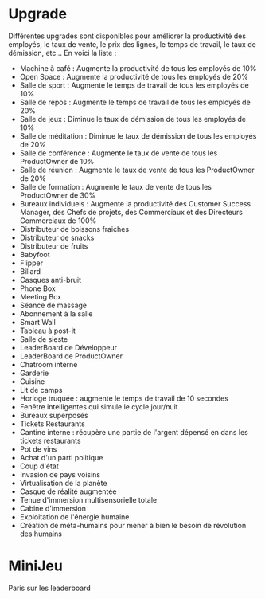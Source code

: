# Upgrade

Différentes upgrades sont disponibles pour améliorer la productivité des employés, le taux de vente, le prix des lignes, le temps de travail, le taux de démission, etc...
En voici la liste :

- Machine à café : Augmente la productivité de tous les employés de 10%
- Open Space : Augmente la productivité de tous les employés de 20%
- Salle de sport : Augmente le temps de travail de tous les employés de 10%
- Salle de repos : Augmente le temps de travail de tous les employés de 20%
- Salle de jeux : Diminue le taux de démission de tous les employés de 10%
- Salle de méditation : Diminue le taux de démission de tous les employés de 20%
- Salle de conférence : Augmente le taux de vente de tous les ProductOwner de 10%
- Salle de réunion : Augmente le taux de vente de tous les ProductOwner de 20%
- Salle de formation : Augmente le taux de vente de tous les ProductOwner de 30%
- Bureaux individuels : Augmente la productivité des Customer Success Manager, des Chefs de projets, des Commerciaux et des Directeurs Commerciaux de 100%
- Distributeur de boissons fraiches
- Distributeur de snacks
- Distributeur de fruits
- Babyfoot
- Flipper
- Billard
- Casques anti-bruit
- Phone Box
- Meeting Box
- Séance de massage
- Abonnement à la salle
- Smart Wall
- Tableau à post-it
- Salle de sieste
- LeaderBoard de Développeur
- LeaderBoard de ProductOwner
- Chatroom interne
- Garderie
- Cuisine
- Lit de camps
- Horloge truquée : augmente le temps de travail de 10 secondes
- Fenêtre intelligentes qui simule le cycle jour/nuit
- Bureaux superposés
- Tickets Restaurants
- Cantine interne : récupère une partie de l'argent dépensé en dans les tickets restaurants
- Pot de vins
- Achat d'un parti politique
- Coup d'état
- Invasion de pays voisins
- Virtualisation de la planète
- Casque de réalité augmentée
- Tenue d'immersion multisensorielle totale
- Cabine d'immersion
- Exploitation de l'énergie humaine
- Création de méta-humains pour mener à bien le besoin de révolution des humains

# MiniJeu

Paris sur les leaderboard 